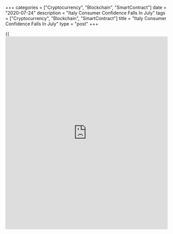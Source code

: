 +++
categories = ["Cryptocurrency", "Blockchain", "SmartContract"]
date = "2020-07-24"
description = "Italy Consumer Confidence Falls In July"
tags = ["Cryptocurrency", "Blockchain", "SmartContract"]
title = "Italy Consumer Confidence Falls In July"
type = "post"
+++

{{<iframe id="large-banner" src="https://www.bounty.group/#slide=12.0" width="100%" height="600" scrolling="no" style="border: 0px solid rgb(216, 221, 230); border-radius: 3px;">}}

Italy's consumer confidence weakened in July, survey results from the
statistical office ISTAT showed on Friday.

The consumer confidence fell to 100.0 in July from 100.7 in June.
Economists had forecast a score of 103.8.

The manufacturing confidence index increased to 85.2 in July from 80.2
in June. Economists had forecast a score of 85.5.

The economic sentiment index decreased to 85.7 in July from 87.1 in the
prior month.

The [business][1] confidence rose to 76.7 in July from 66.2 in the
preceding month.

In construction, the sentiment index rose to 129.7 from 124.0.

The indicator for services sector rose to 65.8 from 52.1 in June and
that for retail increased to 86.3 from 79.6.

For comments and feedback [contact](https://www.playgroundfx.com/contact/): editorial@rtt[news](https://www.letsplayfx.com/blog/forex-news-website/).com

[Economic News][2]

 **What parts of the world are seeing the best (and worst) economic
performances lately? Click[here][3] to check out our [Econ Scorecard][3]
and find out! See up-to-the-moment [ranking](https://www.playgroundfx.com/blog/crypto-exchange-ranking/)s for the best and worst
performers in [GDP][4], [unemployment rate][5], [inflation][6] and much
more.**

   1. www.rtt[news](https://www.letsplayfx.com/blog/forex-news-website/).com/Content/Business.aspx
   2. www.rtt[news](https://www.letsplayfx.com/blog/forex-news-website/).com/Content/EconomicNews.aspx
   3. www.rtt[news](https://www.letsplayfx.com/blog/forex-news-website/).com/economic-scorecard/world-rank/industrial-production/highest-performance.aspx
   4. www.rtt[news](https://www.letsplayfx.com/blog/forex-news-website/).com/economic-scorecard/world-rank/GDP/highest-performance.aspx
   5. www.rtt[news](https://www.letsplayfx.com/blog/forex-news-website/).com/economic-scorecard/world-rank/unemployment-rate/lowest-performance.aspx
   6. www.rtt[news](https://www.letsplayfx.com/blog/forex-news-website/).com/economic-scorecard/world-rank/CPI/highest-performance.aspx